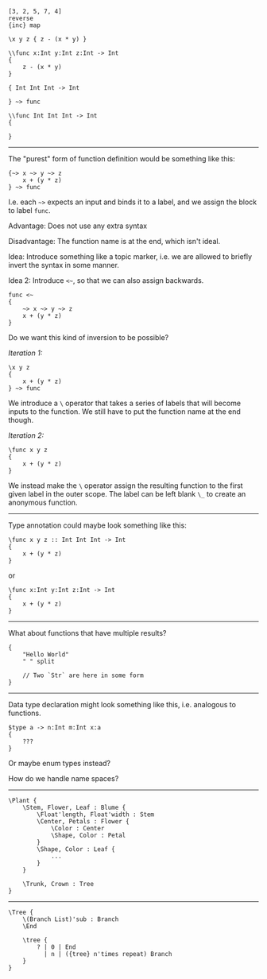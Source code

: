 
```
[3, 2, 5, 7, 4]
reverse
{inc} map
```

```
\x y z { z - (x * y) }
```

```
\\func x:Int y:Int z:Int -> Int
{
    z - (x * y)
}
```

```
{ Int Int Int -> Int

} ~> func

```

```
\\func Int Int Int -> Int
{

}
```

<hr>

The "purest" form of function definition would be something like this:

```
{~> x ~> y ~> z
    x + (y * z)
} ~> func
```

I.e. each `~>` expects an input and binds it to a label, and we assign the block to label `func`.

Advantage: Does not use any extra syntax

Disadvantage: The function name is at the end, which isn't ideal.

Idea: Introduce something like a topic marker, i.e. we are allowed to briefly invert the syntax in some manner.

Idea 2: Introduce `<~`, so that we can also assign backwards.

```
func <~
{
    ~> x ~> y ~> z
    x + (y * z)
}
```

Do we want this kind of inversion to be possible?

_Iteration 1:_

```
\x y z
{
    x + (y * z)
} ~> func
```

We introduce a `\` operator that takes a series of labels that will become inputs to the function. We still have to put the function name at the end though.

_Iteration 2:_

```
\func x y z
{
    x + (y * z)
}
```

We instead make the `\` operator assign the resulting function to the first given label in the outer scope. The label can be left blank `\_` to create an anonymous function.

<hr>

Type annotation could maybe look something like this:

```
\func x y z :: Int Int Int -> Int
{
    x + (y * z)
}
```

or 

```
\func x:Int y:Int z:Int -> Int
{
    x + (y * z)
}
```

<hr>

What about functions that have multiple results?

```
{
    "Hello World"
    " " split
    
    // Two `Str` are here in some form
}
```



<hr>

Data type declaration might look something like this, i.e. analogous to functions.

```
$type a -> n:Int m:Int x:a
{
    ???
}
```

Or maybe enum types instead?

How do we handle name spaces?

<hr>

```
\Plant {
    \Stem, Flower, Leaf : Blume {
        \Float'length, Float'width : Stem
        \Center, Petals : Flower {
            \Color : Center
            \Shape, Color : Petal
        }
        \Shape, Color : Leaf {
            ...
        }
    }

    \Trunk, Crown : Tree
}
```

<hr>

```
\Tree {
    \(Branch List)'sub : Branch
    \End

    \tree {
        ? | 0 | End
          | n | ({tree} n'times repeat) Branch
    }
}
```